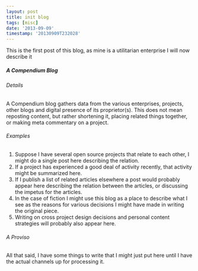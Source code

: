 ```yaml
---
layout: post
title: init blog
tags: [misc]
date: '2013-09-09'
timestamp: '20130909T232028'
---
```


This is the first post of this blog, as mine is a utilitarian enterprise I will now describe it

##### A Compendium Blog

###### Details

A Compendium blog gathers data from the various enterprises, projects, other blogs and digital presence of its proprietor(s). This does not mean reposting content, but rather shortening it, placing related things together, or making meta commentary on a project. 


###### Examples

1. Suppose I have several open source projects that relate to each other, I might do a single post here describing the relation. 
2. If a project has experienced a good deal of activity recently, that activity might be summarized here. 
3. If I publish a list of related articles elsewhere a post would probably appear here describing the relation between the articles, or discussing the impetus for the articles. 
4. In the case of fiction I might use this blog as a place to describe what I see as the reasons for various decisions I might have made in writing the original piece. 
5. Writing on cross project design decisions and personal content strategies will probably also appear here. 

###### A Proviso   

All that said, I have some things to write that I might just put here until I have the actual channels up for processing it. 
